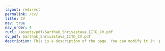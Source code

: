 ```yaml
---
layout: redirect
permalink: /cv/
title: CV
nav: true
nav_order: 4
rurl: /assets/pdf/Sarthak_Shrivastava_IITD_CV.pdf
cv_pdf: Sarthak_Shrivastava_IITD_CV.pdf
description: This is a description of the page. You can modify it in 'pages/_cv.md'. You can also change or remove the top pdf download button.
---
```

